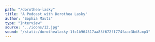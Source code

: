 ```yaml
---
path: "/dorothea-lasky"
title: "A Podcast with Dorothea Lasky"
author: "Sophia Mautz"
type: "Interview" 
source: "../icons/12.jpg"  
sound: "/static/dorothealasky-1fc1b964517aa83f672ff774faac3bd8.mp3"
---
```

